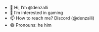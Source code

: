 - 👋 Hi, I’m @denzalli
- 👀 I’m interested in gaming
- 📫 How to reach me? Discord (@denzalli)
- 😄 Pronouns: he him

<!---
denzalli/denzalli is a ✨ special ✨ repository because its `README.md` (this file) appears on your GitHub profile.
You can click the Preview link to take a look at your changes.
--->
